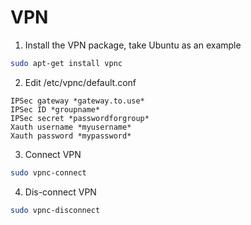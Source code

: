 # VPN
1. Install the VPN package, take Ubuntu as an example
```sh
sudo apt-get install vpnc
```
2. Edit /etc/vpnc/default.conf
```
IPSec gateway *gateway.to.use*
IPSec ID *groupname*
IPSec secret *passwordforgroup*
Xauth username *myusername*
Xauth password *mypassword*
```
3. Connect VPN
```sh
sudo vpnc-connect
```
4. Dis-connect VPN
```sh
sudo vpnc-disconnect
```